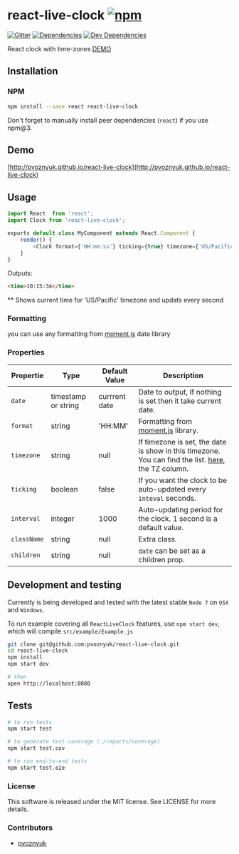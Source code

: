 # react-live-clock [![npm](https://img.shields.io/npm/v/react-live-clock.svg?style=flat-square)](https://www.npmjs.com/package/react-live-clock)

[![Gitter](https://img.shields.io/gitter/room/pvoznyuk/help.svg?style=flat-square)](https://gitter.im/pvoznyuk/help)
[![Dependencies](https://img.shields.io/david/pvoznyuk/react-live-clock.svg?style=flat-square)](https://david-dm.org/pvoznyuk/react-live-clock)
[![Dev Dependencies](https://img.shields.io/david/dev/pvoznyuk/react-live-clock.svg?style=flat-square)](https://david-dm.org/pvoznyuk/react-live-clock#info=devDependencies)

React clock with time-zones
[DEMO](https://pvoznyuk.github.io/react-live-clock/)

## Installation

### NPM
```sh
npm install --save react react-live-clock
```

Don't forget to manually install peer dependencies (`react`) if you use npm@3.

## Demo

[http://pvoznyuk.github.io/react-live-clock](http://pvoznyuk.github.io/react-live-clock)


## Usage
```js
import React  from 'react';
import Clock from 'react-live-clock';

exports default class MyComponent extends React.Component {
    render() {
        <Clock format={'HH:mm:ss'} ticking={true} timezone={'US/Pacific'} />
    }
}
```

Outputs:

```html
<time>10:15:34</time>
```

 ** Shows current time for 'US/Pacific' timezone and updats every second


### Formatting

you can use any formatting from [moment.js](https://momentjs.com/docs/#/displaying/format/) date library

### Properties

| Propertie  | Type                | Default Value | Description |
|------------|---------------------|---------------|-------------|
| `date`     | timestamp or string | currrent date | Date to output, If nothing is set then it take current date. |
| `format`   | string              | 'HH:MM'       | Formatting from [moment.js](https://momentjs.com/docs/#/displaying/format/) library.
| `timezone` | string              | null          | If timezone is set, the date is show in this timezone. You can find the list. [here](https://en.wikipedia.org/wiki/List_of_tz_database_time_zones), the TZ column.
| `ticking`  | boolean             | false         | If you want the clock to be auto-updated every `inteval` seconds.
| `interval` | integer             | 1000          | Auto-updating period for the clock. 1 second is a default value.
| `className`| string              | null          | Extra class.
| `children` | string              | null          | `date` can be set as a children prop.

## Development and testing

Currently is being developed and tested with the latest stable `Node 7` on `OSX` and `Windows`.

To run example covering all `ReactLiveClock` features, use `npm start dev`, which will compile `src/example/Example.js`

```bash
git clone git@github.com:pvoznyuk/react-live-clock.git
cd react-live-clock
npm install
npm start dev

# then
open http://localhost:8080
```

## Tests

```bash
# to run tests
npm start test

# to generate test coverage (./reports/coverage)
npm start test.cov

# to run end-to-end tests
npm start test.e2e
```

### License
This software is released under the MIT license. See LICENSE for more details.

### Contributors

* [pvoznyuk](https://github.com/pvoznyuk)
